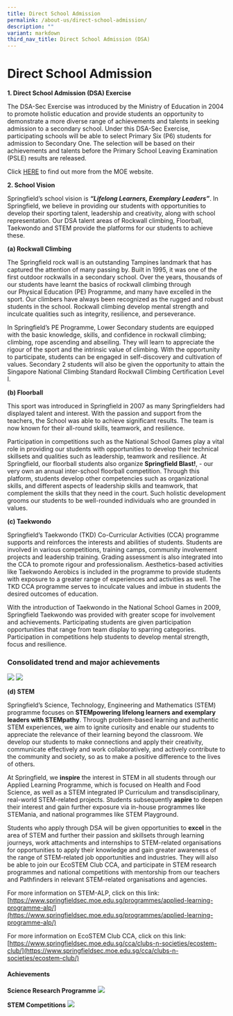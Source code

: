 ```yaml
---
title: Direct School Admission
permalink: /about-us/direct-school-admission/
description: ""
variant: markdown
third_nav_title: Direct School Admission (DSA)
---
```

# **Direct School Admission**
  

**1\. Direct School Admission (DSA) Exercise**

The DSA-Sec Exercise was introduced by the Ministry of Education in 2004 to promote
holistic education and provide students an opportunity to demonstrate a more diverse
range of achievements and talents in seeking admission to a secondary school. Under
this DSA-Sec Exercise, participating schools will be able to select Primary Six (P6)
students for admission to Secondary One. The selection will be based on their
achievements and talents before the Primary School Leaving Examination (PSLE)
results are released.

Click [HERE](https://www.moe.gov.sg/secondary/dsa) to find out more from the MOE website.

 
**2\. School Vision**

Springfield’s school vision is **_“Lifelong Learners, Exemplary Leaders”_**. In Springfield,
we believe in providing our students with opportunities to develop their sporting talent,
leadership and creativity, along with school representation. Our DSA talent areas of
Rockwall climbing, Floorball, Taekwondo and STEM provide the platforms for our
students to achieve these.

**(a)&nbsp;Rockwall Climbing**  

The Springfield rock wall is an outstanding Tampines landmark that has captured the
attention of many passing by. Built in 1995, it was one of the first outdoor rockwalls in a
secondary school. Over the years, thousands of our students have learnt the basics of
rockwall climbing through our Physical Education (PE) Programme, and many have
excelled in the sport. Our climbers have always been recognized as the rugged and
robust students in the school. Rockwall climbing develop mental strength and inculcate
qualities such as integrity, resilience, and perseverance.

In Springfield’s PE Programme, Lower Secondary students are equipped with the basic
knowledge, skills, and confidence in rockwall climbing; climbing, rope ascending and
abseiling. They will learn to appreciate the rigour of the sport and the intrinsic value of
climbing. With the opportunity to participate, students can be engaged in self-discovery
and cultivation of values. Secondary 2 students will also be given the opportunity to
attain the Singapore National Climbing Standard Rockwall Climbing Certification Level I.

  

**(b) Floorball**

  

This sport was introduced in Springfield in 2007 as many Springfielders had displayed
talent and interest. With the passion and support from the teachers, the School was
able to achieve significant results. The team is now known for their all-round skills,
teamwork, and resilience.

Participation in competitions such as the National School Games play a vital role in
providing our students with opportunities to develop their technical skillsets and qualities
such as leadership, teamwork and resilience. At Springfield, our floorball students also
organize **Springfield Blast!**, - our very own an annual inter-school floorball competition.
Through this platform, students develop other competencies such as organizational
skills, and different aspects of leadership skills and teamwork, that complement the
skills that they need in the court. Such holistic development grooms our students to be
well-rounded individuals who are grounded in values.

**(c) Taekwondo**

Springfield’s Taekwondo (TKD) Co-Curricular Activities (CCA) programme supports and
reinforces the interests and abilities of students. Students are involved in various
competitions, training camps, community involvement projects and leadership training.
Grading assessment is also integrated into the CCA to promote rigour and
professionalism. Aesthetics-based activities like Taekwondo Aerobics is included in the
programme to provide students with exposure to a greater range of experiences and
activities as well. The TKD CCA programme serves to inculcate values and imbue in
students the desired outcomes of education.

With the introduction of Taekwondo in the National School Games in 2009, Springfield
Taekwondo was provided with greater scope for involvement and achievements.
Participating students are given participation opportunities that range from team display
to sparring categories. Participation in competitions help students to develop mental
strength, focus and resilience.

### Consolidated trend and major achievements

![](/images/dsaachv1.png)
![](/images/dsaachv2.png)

**(d) STEM**

Springfield’s Science, Technology, Engineering and Mathematics (STEM) programme focuses on **STEMpowering lifelong learners and exemplary leaders with STEMpathy**. Through problem-based learning and authentic STEM experiences, we aim to ignite curiosity and enable our students to appreciate the relevance of their learning beyond the classroom. We develop our students to make connections and apply their creativity, communicate effectively and work collaboratively, and actively contribute to the community and society, so as to make a positive difference to the lives of others. 

At Springfield, we **inspire** the interest in STEM in all students through our Applied Learning Programme, which is focused on Health and Food Science, as well as a STEM integrated IP Curriculum and transdisciplinary, real-world STEM-related projects. Students subsequently **aspire** to deepen their interest and gain further exposure via in-house programmes like STEMania, and national programmes like STEM Playground. 

Students who apply through DSA will be given opportunities to **excel** in the area of STEM and further their passion and skillsets through learning journeys, work attachments and internships to STEM-related organisations for opportunities to apply their knowledge and gain greater awareness of the range of STEM-related job opportunities and industries. They will also be able to join  our EcoSTEM Club CCA, and participate in STEM research programmes and national competitions with mentorship from our teachers and Pathfinders in relevant STEM-related organisations and agencies.  


For more information on STEM-ALP, click on this link:
[https://www.springfieldsec.moe.edu.sg/programmes/applied-learning-programme-alp/](https://www.springfieldsec.moe.edu.sg/programmes/applied-learning-programme-alp/)

For more information on EcoSTEM Club CCA, click on this link:
[https://www.springfieldsec.moe.edu.sg/cca/clubs-n-societies/ecostem-club/](https://www.springfieldsec.moe.edu.sg/cca/clubs-n-societies/ecostem-club/)

#### Achievements

**Science Research Programme**
![](/images/stem_acheivement1.png)

**STEM Competitions**
![](/images/stem_acheivement2.png)